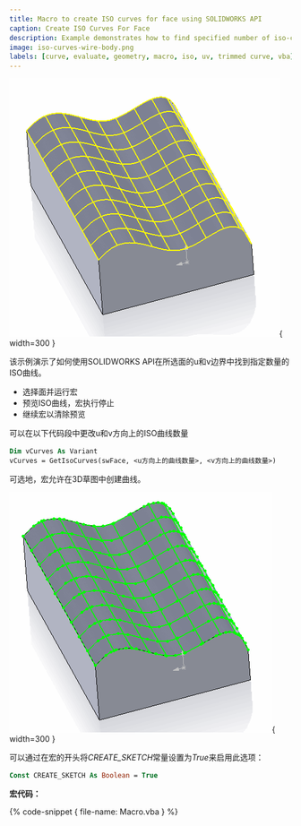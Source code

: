 ```yaml
---
title: Macro to create ISO curves for face using SOLIDWORKS API
caption: Create ISO Curves For Face
description: Example demonstrates how to find specified number of iso-curves in the u and v bounds of the selected face using SOLIDWORKS API
image: iso-curves-wire-body.png
labels: [curve, evaluate, geometry, macro, iso, uv, trimmed curve, vba]
---
```

![面的ISO曲线预览](iso-curves-wire-body.png){ width=300 }

该示例演示了如何使用SOLIDWORKS API在所选面的u和v边界中找到指定数量的ISO曲线。

* 选择面并运行宏
* 预览ISO曲线，宏执行停止
* 继续宏以清除预览

可以在以下代码段中更改u和v方向上的ISO曲线数量

~~~ vb
Dim vCurves As Variant
vCurves = GetIsoCurves(swFace, <u方向上的曲线数量>, <v方向上的曲线数量>)
~~~

可选地，宏允许在3D草图中创建曲线。

![为面的ISO曲线创建的草图](iso-curves-sketch.png){ width=300 }

可以通过在宏的开头将*CREATE_SKETCH*常量设置为*True*来启用此选项：

~~~ vb
Const CREATE_SKETCH As Boolean = True
~~~

**宏代码：**

{% code-snippet { file-name: Macro.vba } %}